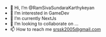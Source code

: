 - 👋 Hi, I’m @RamSivaSundaraKarthykeyan
- 👀 I’m interested in GameDev
- 🌱 I’m currently NextJs 
- 💞️ I’m looking to collaborate on ...
- 📫 How to reach me srssk2005@gmail.com

<!---
RamSivaSundaraKarthykeyan/RamSivaSundaraKarthykeyan is a ✨ special ✨ repository because its `README.md` (this file) appears on your GitHub profile.
You can click the Preview link to take a look at your changes. 
--->
  